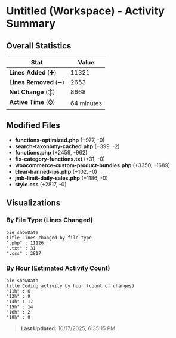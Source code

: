 # Untitled (Workspace) - Activity Summary 

## Overall Statistics

| Stat                   | Value                                                             |
| ---------------------- | ----------------------------------------------------------------- |
| **Lines Added** (➕)   | 11321                                          |
| **Lines Removed** (➖) | 2653                                        |
| **Net Change** (↕)    | 8668                |
| **Active Time** (⌚)   | 64 minutes |


## Modified Files
- **functions-optimized.php** (+977, -0)
- **search-taxonomy-cached.php** (+399, -2)
- **functions.php** (+2459, -962)
- **fix-category-functions.txt** (+31, -0)
- **woocommerce-custom-product-bundles.php** (+3350, -1689)
- **clear-banned-ips.php** (+102, -0)
- **jmb-limit-daily-sales.php** (+1186, -0)
- **style.css** (+2817, -0)

## Visualizations

### By File Type (Lines Changed)

```mermaid
pie showData
title Lines changed by file type
".php" : 11126
".txt" : 31
".css" : 2817
```

### By Hour (Estimated Activity Count)

```mermaid
pie showData
title Coding activity by hour (count of changes)
"11h" : 6
"12h" : 9
"14h" : 17
"15h" : 14
"16h" : 2
"18h" : 8
```


> **Last Updated:** 10/17/2025, 6:35:15 PM